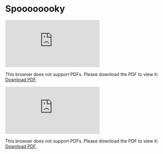 # Spoooooooky

<object data="https://github.com/algunn/spook-de-la-woodlands/blob/master/fade-away.pdf" type="application/pdf" width="700px" height="700px">
    <embed src="https://github.com/algunn/spook-de-la-woodlands/blob/master/fade-away.pdf">
        <p>This browser does not support PDFs. Please download the PDF to view it: <a href="http://yoursite.com/the.pdf">Download PDF</a>.</p>
    </embed>
</object>

<object data="https://github.com/algunn/spook-de-la-woodlands/blob/master/shrivel-up.pdf" type="application/pdf" width="700px" height="700px">
    <embed src="https://github.com/algunn/spook-de-la-woodlands/blob/master/shrivel-up.pdf">
        <p>This browser does not support PDFs. Please download the PDF to view it: <a href="http://yoursite.com/the.pdf">Download PDF</a>.</p>
    </embed>
</object>
